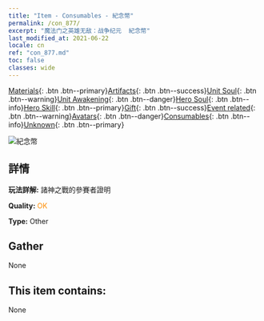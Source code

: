 ```yaml
---
title: "Item - Consumables - 紀念幣"
permalink: /con_877/
excerpt: "魔法门之英雄无敌：战争纪元  紀念幣"
last_modified_at: 2021-06-22
locale: cn
ref: "con_877.md"
toc: false
classes: wide
---
```

 [Materials](/ItemsCN/){: .btn .btn--primary}[Artifacts](/ItemsCN/Artifacts/){: .btn .btn--success}[Unit Soul](/ItemsCN/UnitSoul/){: .btn .btn--warning}[Unit Awakening](/ItemsCN/UnitAwakening/){: .btn .btn--danger}[Hero Soul](/ItemsCN/HeroSoul/){: .btn .btn--info}[Hero Skill](/ItemsCN/HeroSkill/){: .btn .btn--primary}[Gift](/ItemsCN/Gift/){: .btn .btn--success}[Event related](/ItemsCN/Events/){: .btn .btn--warning}[Avatars](/ItemsCN/Avatars/){: .btn .btn--danger}[Consumables](/ItemsCN/Consumables/){: .btn .btn--info}[Unknown](/ItemsCN/Unknown/){: .btn .btn--primary}

 ![紀念幣](/images/t/i_39970.png)

## 詳情
 **玩法詳解:** 諸神之戰的參賽者證明

 **Quality:** <span style="color: #FF8C00">OK</span>

 **Type:** Other

## Gather

  None

## This item contains:

  None

